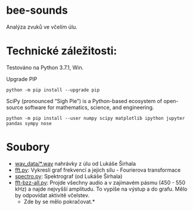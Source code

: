 # bee-sounds

Analýza zvuků ve včelím úlu.

# Technické záležitosti:
Testováno na Python 3.7.1, Win.

Upgrade PIP

    python -m pip install --upgrade pip
    
SciPy (pronounced “Sigh Pie”) is a Python-based ecosystem of open-source software for mathematics, science, and engineering.

    python -m pip install --user numpy scipy matplotlib ipython jupyter pandas sympy nose

# Soubory

* [wav_data/*.wav](wav_data) nahrávky z úlu od Lukáše Širhala
* [fft.py](fft.py): Vykreslí graf frekvencí a jejich sílu - Fourierova transformace
* [spectro.py](spectro.py): Spektrograf (od Lukáše Širhala)
* [fft-bzz-all.py](fft-bzz-all.py): Projde všechny audio a v zajímavém pásmu (450 - 550 kHz) a najde nejvyšší amplitudu. 
To vypíše na výstup a do grafu.
Mělo by odpovídat aktivitě včelstev.
  * Zde by se mělo pokračovat.*

